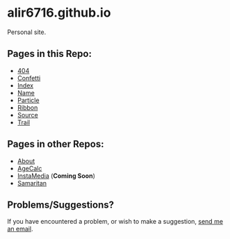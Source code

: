 # alir6716.github.io
Personal site.

## Pages in this Repo:
* [404](http://alir6716.github.io/404)
* [Confetti](http://alir6716.github.io/confetti)
* [Index](http://alir6716.github.io/)
* [Name](http://alir6716.github.io/name)
* [Particle](http://alir6716.github.io/particle)
* [Ribbon](http://alir6716.github.io/ribbon)
* [Source](http://alir6716.github.io/source)
* [Trail](http://alir6716.github.io/trail)

## Pages in other Repos:
* [About](http://alir6716.github.io/about)
* [AgeCalc](http://alir6716.github.io/agecalc)
* [InstaMedia]() (__Coming Soon__)
* [Samaritan](http://alir6716.github.io/Samaritan)

## Problems/Suggestions?
If you have encountered a problem, or wish to make a suggestion, [send me an email](mailto:alir6716@gmail.com).

